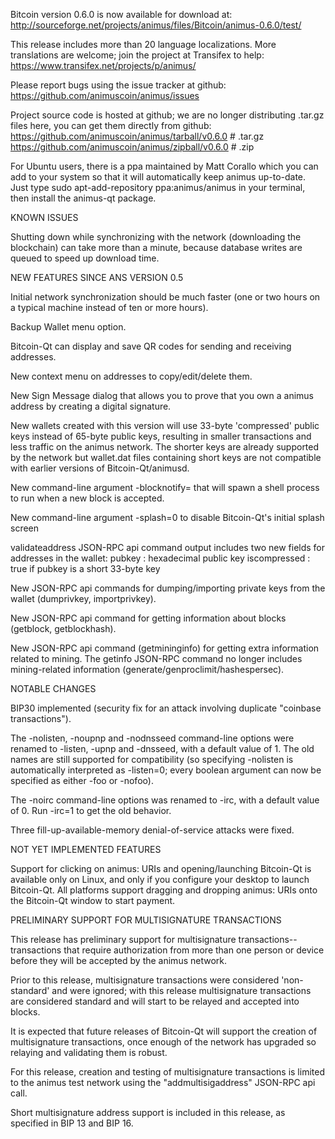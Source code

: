 Bitcoin version 0.6.0 is now available for download at:
http://sourceforge.net/projects/animus/files/Bitcoin/animus-0.6.0/test/

This release includes more than 20 language localizations.
More translations are welcome; join the
project at Transifex to help:
https://www.transifex.net/projects/p/animus/

Please report bugs using the issue tracker at github:
https://github.com/animuscoin/animus/issues

Project source code is hosted at github; we are no longer
distributing .tar.gz files here, you can get them
directly from github:
https://github.com/animuscoin/animus/tarball/v0.6.0  # .tar.gz
https://github.com/animuscoin/animus/zipball/v0.6.0  # .zip

For Ubuntu users, there is a ppa maintained by Matt Corallo which
you can add to your system so that it will automatically keep
animus up-to-date.  Just type
sudo apt-add-repository ppa:animus/animus
in your terminal, then install the animus-qt package.


KNOWN ISSUES

Shutting down while synchronizing with the network
(downloading the blockchain) can take more than a minute,
because database writes are queued to speed up download
time.


NEW FEATURES SINCE ANS VERSION 0.5

Initial network synchronization should be much faster
(one or two hours on a typical machine instead of ten or more
hours).

Backup Wallet menu option.

Bitcoin-Qt can display and save QR codes for sending
and receiving addresses.

New context menu on addresses to copy/edit/delete them.

New Sign Message dialog that allows you to prove that you
own a animus address by creating a digital
signature.

New wallets created with this version will
use 33-byte 'compressed' public keys instead of
65-byte public keys, resulting in smaller
transactions and less traffic on the animus
network. The shorter keys are already supported
by the network but wallet.dat files containing
short keys are not compatible with earlier
versions of Bitcoin-Qt/animusd.

New command-line argument -blocknotify=<command>
that will spawn a shell process to run <command> 
when a new block is accepted.

New command-line argument -splash=0 to disable
Bitcoin-Qt's initial splash screen

validateaddress JSON-RPC api command output includes
two new fields for addresses in the wallet:
pubkey : hexadecimal public key
iscompressed : true if pubkey is a short 33-byte key

New JSON-RPC api commands for dumping/importing
private keys from the wallet (dumprivkey, importprivkey).

New JSON-RPC api command for getting information about
blocks (getblock, getblockhash).

New JSON-RPC api command (getmininginfo) for getting
extra information related to mining. The getinfo
JSON-RPC command no longer includes mining-related
information (generate/genproclimit/hashespersec).



NOTABLE CHANGES

BIP30 implemented (security fix for an attack involving
duplicate "coinbase transactions").

The -nolisten, -noupnp and -nodnsseed command-line
options were renamed to -listen, -upnp and -dnsseed,
with a default value of 1. The old names are still
supported for compatibility (so specifying -nolisten
is automatically interpreted as -listen=0; every
boolean argument can now be specified as either
-foo or -nofoo).

The -noirc command-line options was renamed to
-irc, with a default value of 0. Run -irc=1 to
get the old behavior.

Three fill-up-available-memory denial-of-service
attacks were fixed.


NOT YET IMPLEMENTED FEATURES

Support for clicking on animus: URIs and
opening/launching Bitcoin-Qt is available only on Linux,
and only if you configure your desktop to launch
Bitcoin-Qt. All platforms support dragging and dropping
animus: URIs onto the Bitcoin-Qt window to start
payment.


PRELIMINARY SUPPORT FOR MULTISIGNATURE TRANSACTIONS

This release has preliminary support for multisignature
transactions-- transactions that require authorization
from more than one person or device before they
will be accepted by the animus network.

Prior to this release, multisignature transactions
were considered 'non-standard' and were ignored;
with this release multisignature transactions are
considered standard and will start to be relayed
and accepted into blocks.

It is expected that future releases of Bitcoin-Qt
will support the creation of multisignature transactions,
once enough of the network has upgraded so relaying
and validating them is robust.

For this release, creation and testing of multisignature
transactions is limited to the animus test network using
the "addmultisigaddress" JSON-RPC api call.

Short multisignature address support is included in this
release, as specified in BIP 13 and BIP 16.
